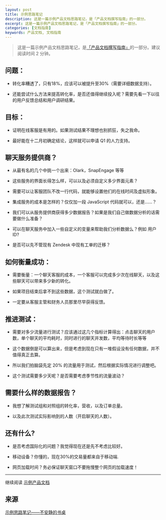 ```yaml
---
layout: post
title: 示例思路笔记
description: 这是一篇示例产品文档思路笔记，是「产品文档撰写指南」的一部分。
excerpt: 这是一篇示例产品文档思路笔记，是「产品文档撰写指南」的一部分。
categories: [文档指南]
keywords: 产品文档, 文档指南
---
```



> 这是一篇示例产品文档思路笔记，是[「产品文档撰写指南」](/2018/02/21/on-writing-product-specs/)的一部分。建议阅读时间 2 分钟。

## 问题：

* 转化率糟透了，只有18%，应该可以被提升至30%（需要详细数据支持）。

* 还能尝试什么方法来提高转化率，是否还值得继续投入呢？需要先看一下以往的用户反馈总结和用户调研结果。

## 目标：

* 证明在线客服是有用的。如果测试结果不理想也别抓狂，失之我命。

* 最好能在十二月初确定结论，这样就可以申请 Q1 的人力支持。

## 聊天服务提供商？

* 从最有名的几个中挑一个出来：Olark，SnapEngage 等等

* 这些服务的界面长得怎么样，可以以及必须自定义多少界面元素？

* 需要可以让客服团队不改一行代码，就能够设置他们的在线时间及虚拟形象。

* 集成服务的成本是怎样的？仅仅加一段 JavaScript 代码就可以，还是……？

* 我们可以从服务提供商获得多少数据报告？如果是我们自己做数据分析的话需要做什么准备？

* 可以在聊天服务中加入一些自定义的变量来帮助我们分析数据么？例如 用户 ID?

* 是否可以先不管现有 Zendesk 中现有工单的迁移？

## 如何衡量成功：

* 需要衡量：一个聊天客服的成本，一个客服可以完成多少次在线聊天，以及这些聊天可以带来多少新的转化。

* 如果项目结束后拿不到这些数据，这个测试就白做了。

* 一定要从客服主管和财务人员那里尽早获得反馈。

## 推进测试：

* 需要对多少流量进行测试？应该通过这几个指标计算得出：点击聊天的用户数，单个聊天的平均耗时，同时进行的聊天并发数，平均等待时长等等

* 这个数据倒是可以算出来，但是考虑到现在只有一堆假设没有任何数据，并不值得真正去算。

* 所以我们拍脑袋先定 20% 的流量用于测试，然后根据实际情况进行调整吧。

* 这个测试需要多少天呢？是否需要考虑季节性的流量波动？

## 需要什么样的数据报告？

* 我想了解测试组和对照组的转化率，营收，以及订单总量。

* 以及此次测试实际影响到的人数（开启聊天的人数）。

## 还有什么?

* 是否考虑国际化的问题？我觉得现在还是先不考虑比较好。

* 移动设备？你懂的，现在30%的交易量都来自于移动端.

* 网页加载时间？务必保证聊天窗口不要拖慢整个网页的加载速度！

---

继续阅读 [示例产品文档](/2018/02/21/product-example-spec/) 

## 来源

[示例思路笔记——不安静的书桌](https://mp.weixin.qq.com/s?__biz=MjM5MTIzMjgwMg==&mid=2247483676&idx=2&sn=33c24e5d7a7a25edec64f19a9b3a616d&chksm=a6b9e75191ce6e4752ade268a601fb06abd6279b04f5269052102d894f6eac0d44b4554a0ba6#rd)